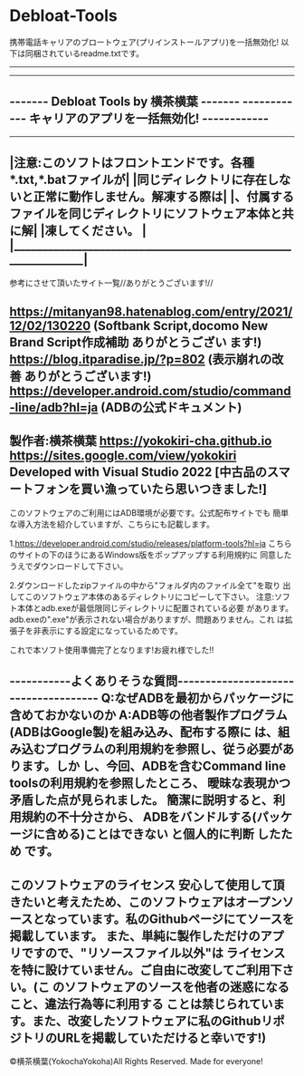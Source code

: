 # Debloat-Tools
携帯電話キャリアのブロートウェア(プリインストールアプリ)を一括無効化!
以下は同梱されているreadme.txtです。

---------------------------------------------------------------
------------                                       ------------
-------            Debloat Tools by 横茶横葉            -------
------------     キャリアのアプリを一括無効化!     ------------
---------------------------------------------------------------
 ______________________________________________________________
|注意:このソフトはフロントエンドです。各種*.txt,*.batファイルが|
|同じディレクトリに存在しないと正常に動作しません。解凍する際は|
|、付属するファイルを同じディレクトリにソフトウェア本体と共に解|
|凍してください。                                              |
|______________________________________________________________|
----------------------------------------------------------------
参考にさせて頂いたサイト一覧//ありがとうございます!//

https://mitanyan98.hatenablog.com/entry/2021/12/02/130220
(Softbank Script,docomo New Brand Script作成補助 ありがとうござい
ます!)
https://blog.itparadise.jp/?p=802
(表示崩れの改善 ありがとうございます!)
https://developer.android.com/studio/command-line/adb?hl=ja
(ADBの公式ドキュメント)
----------------------------------------------------------------
製作者:横茶横葉
https://yokokiri-cha.github.io
https://sites.google.com/view/yokokiri
Developed with Visual Studio 2022
[中古品のスマートフォンを買い漁っていたら思いつきました!]
-----------------------------------------------------------------

このソフトウェアのご利用にはADB環境が必要です。公式配布サイトでも
簡単な導入方法を紹介していますが、こちらにも記載します。

1.https://developer.android.com/studio/releases/platform-tools?hl=ja
こちらのサイトの下のほうにあるWindows版をポップアップする利用規約に
同意したうえでダウンロードして下さい。

2.ダウンロードしたzipファイルの中から"フォルダ内のファイル全て"を取り
出してこのソフトウェア本体のあるディレクトリにコピーして下さい。
注意:ソフト本体とadb.exeが最低限同じディレクトリに配置されている必要
があります。
adb.exeの".exe"が表示されない場合がありますが、問題ありません。これ
は拡張子を非表示にする設定になっているためです。

これで本ソフト使用準備完了となります!お疲れ様でした!!


-----------よくありそうな質問-------------------------------------
Q:なぜADBを最初からパッケージに含めておかないのか
A:ADB等の他者製作プログラム(ADBはGoogle製)を組み込み、配布する際に
は、組み込むプログラムの利用規約を参照し、従う必要があります。しか
し、今回、ADBを含むCommand line toolsの利用規約を参照したところ、
曖昧な表現かつ矛盾した点が見られました。
簡潔に説明すると、利用規約の不十分さから、
ADBをバンドルする(パッケージに含める)ことはできない と個人的に判断
したため です。
------------------------------------------------------------------
このソフトウェアのライセンス
安心して使用して頂きたいと考えたため、このソフトウェアはオープンソ
ースとなっています。私のGithubページにてソースを掲載しています。
また、単純に製作しただけのアプリですので、"リソースファイル以外"は
ライセンスを特に設けていません。ご自由に改変してご利用下さい。(こ
のソフトウェアのソースを他者の迷惑になること、違法行為等に利用する
ことは禁じられています。また、改変したソフトウェアに私のGithubリポ
ジトリのURLを掲載していただけると幸いです!)
-------------------------------------------------------------------
©横茶横葉(YokochaYokoha)All Rights Reserved.
Made for everyone!
